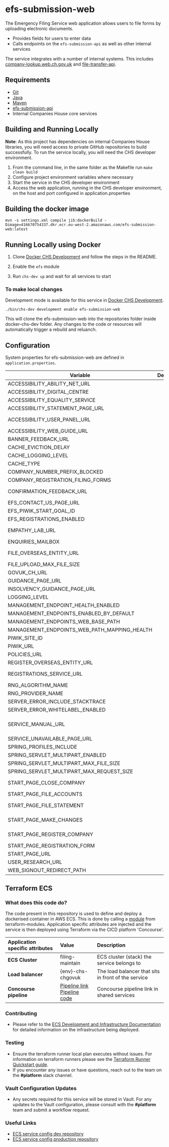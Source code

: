 # efs-submission-web
The Emergency Filing Service web application allows users to file forms by uploading electronic documents.

- Provides fields for users to enter data
- Calls endpoints on the `efs-submission-api` as well as other internal services

The service integrates with a number of internal systems. This includes [company-lookup.web.ch.gov.uk](https://github.com/companieshouse/company-lookup.web.ch.gov.uk) and [file-transfer-api](https://github.com/companieshouse/file-transfer-api).

Requirements
------------
* [Git](https://git-scm.com/downloads)
* [Java](https://www.oracle.com/java/technologies/downloads/#java21)
* [Maven](https://maven.apache.org/download.cgi)
* [efs-submission-api](https://github.com/companieshouse/efs-submission-api)
* Internal Companies House core services


## Building and Running Locally

**Note**: As this project has dependencies on internal Companies House libraries, you will need access to private GitHub repositories to build successfully. To run the service locally, you will need the CHS developer environment.  

1. From the command line, in the same folder as the Makefile run `make clean build`
1. Configure project environment variables where necessary
1. Start the service in the CHS developer environment
1. Access the web application, running in the CHS developer environment, on the host and port configured in application.properties

## Building the docker image 

    mvn -s settings.xml compile jib:dockerBuild -Dimage=416670754337.dkr.ecr.eu-west-2.amazonaws.com/efs-submission-web:latest

## Running Locally using Docker

1. Clone [Docker CHS Development](https://github.com/companieshouse/docker-chs-development) and follow the steps in the README.

1. Enable the `efs` module

1. Run `chs-dev up` and wait for all services to start

### To make local changes

Development mode is available for this service in [Docker CHS Development](https://github.com/companieshouse/docker-chs-development).

    ./bin/chs-dev development enable efs-submission-web

This will clone the efs-submission-web into the repositories folder inside docker-chs-dev folder. Any changes to the code or resources will automatically trigger a rebuild and reluanch.

Configuration
-------------
System properties for efs-submission-web are defined in `application.properties`. 

| Variable                                     | Description | Example                                                                                                                                                           | 
|----------------------------------------------|-------------|-------------------------------------------------------------------------------------------------------------------------------------------------------------------|
| ACCESSIBILITY_ABILITY_NET_URL                |             | https://mcmw.abilitynet.org.uk/                                                                                                                                   |
| ACCESSIBILITY_DIGITAL_CENTRE                 |             | https://digitalaccessibilitycentre.org/                                                                                                                           |
| ACCESSIBILITY_EQUALITY_SERVICE               |             | https://www.equalityadvisoryservice.com/                                                                                                                          |      
| ACCESSIBILITY_STATEMENT_PAGE_URL             |             | /efs-submission/accessibility-statement                                                                                                                           |  
| ACCESSIBILITY_USER_PANEL_URL                 |             | https://www.gov.uk/government/news/help-improve-companies-house                                                                                                   |  
| ACCESSIBILITY_WEB_GUIDE_URL                  |             | https://www.w3.org/TR/WCAG21/                                                                                                                                     |  
| BANNER_FEEDBACK_URL                          |             | https://www.smartsurvey.co.uk/s/uploadadocument-feedback/                                                                                                         |  
| CACHE_EVICTION_DELAY                         |             |                                                                                                                                                                   |  
| CACHE_LOGGING_LEVEL                          |             |                                                                                                                                                                   |  
| CACHE_TYPE                                   |             |                                                                                                                                                                   |
| COMPANY_NUMBER_PREFIX_BLOCKED                |             | OE                                                                                                                                                                |
| COMPANY_REGISTRATION_FILING_FORMS            |             | https://www.gov.uk/topic/company-registration-filing/forms                                                                                                        |  
| CONFIRMATION_FEEDBACK_URL                    |             | https://www.smartsurvey.co.uk/s/uploadadocument-confirmation/                                                                                                     |  
| EFS_CONTACT_US_PAGE_URL                      |             | /efs-submission/contact-us                                                                                                                                        |  
| EFS_PIWIK_START_GOAL_ID                      |             | 3                                                                                                                                                                 |  
| EFS_REGISTRATIONS_ENABLED                    |             | false                                                                                                                                                             |  
| EMPATHY_LAB_URL                              |             | https://gds.blog.gov.uk/2018/06/20/creating-the-uk-governments-accessibility-empathy-lab/                                                                         |  
| ENQUIRIES_MAILBOX                            |             | mailto:${ENQUIRY_EMAIL}                                                                                                                                           |
| FILE_OVERSEAS_ENTITY_URL                     |             | https://www.gov.uk/guidance/file-an-overseas-entity-update-statement                                                                                              |
| FILE_UPLOAD_MAX_FILE_SIZE                    |             |                                                                                                                                                                   |  
| GOVUK_CH_URL                                 |             | https://www.gov.uk/government/organisations/companies-house                                                                                                       |  
| GUIDANCE_PAGE_URL                            |             | /efs-submission/guidance                                                                                                                                          |  
| INSOLVENCY_GUIDANCE_PAGE_URL                 |             | /efs-submission/insolvency-guidance                                                                                                                               |  
| LOGGING_LEVEL                                |             |                                                                                                                                                                   |  
| MANAGEMENT_ENDPOINT_HEALTH_ENABLED           |             | true                                                                                                                                                              |  
| MANAGEMENT_ENDPOINTS_ENABLED_BY_DEFAULT      |             | false                                                                                                                                                             |  
| MANAGEMENT_ENDPOINTS_WEB_BASE_PATH           |             | /efs-submission-web                                                                                                                                               |  
| MANAGEMENT_ENDPOINTS_WEB_PATH_MAPPING_HEALTH |             | healthcheck                                                                                                                                                       |  
| PIWIK_SITE_ID                                |             |                                                                                                                                                                   |  
| PIWIK_URL                                    |             |                                                                                                                                                                   |  
| POLICIES_URL                                 |             | http://resources.companieshouse.gov.uk/serviceInformation.shtml                                                                                                   |
| REGISTER_OVERSEAS_ENTITY_URL                 |             | https://www.gov.uk/guidance/register-an-overseas-entity                                                                                                           |
| REGISTRATIONS_SERVICE_URL                    |             | https://www.gov.uk/limited-company-formation/register-your-company                                                                                                |  
| RNG_ALGORITHM_NAME                           |             |                                                                                                                                                                   |  
| RNG_PROVIDER_NAME                            |             |                                                                                                                                                                   |  
| SERVER_ERROR_INCLUDE_STACKTRACE              |             |                                                                                                                                                                   |  
| SERVER_ERROR_WHITELABEL_ENABLED              |             |                                                                                                                                                                   |  
| SERVICE_MANUAL_URL                           |             | https://www.gov.uk/service-manual/helping-people-to-use-your-service/making-your-service-accessible-an-introduction#meeting-government-accessibility-requirements |  
| SERVICE_UNAVAILABLE_PAGE_URL                 |             | /efs-submission/unavailable                                                                                                                                       |  
| SPRING_PROFILES_INCLUDE                      |             |                                                                                                                                                                   |  
| SPRING_SERVLET_MULTIPART_ENABLED             |             |                                                                                                                                                                   |  
| SPRING_SERVLET_MULTIPART_MAX_FILE_SIZE       |             |                                                                                                                                                                   |  
| SPRING_SERVLET_MULTIPART_MAX_REQUEST_SIZE    |             |                                                                                                                                                                   |  
| START_PAGE_CLOSE_COMPANY                     |             | https://www.gov.uk/topic/company-registration-filing/closing-company                                                                                              |
| START_PAGE_FILE_ACCOUNTS                     |             | https://www.gov.uk/file-your-company-annual-accounts                                                                                                              |  
| START_PAGE_FILE_STATEMENT                    |             | https://www.gov.uk/file-your-confirmation-statement-with-companies-house                                                                                          |  
| START_PAGE_MAKE_CHANGES                      |             | https://www.gov.uk/file-changes-to-a-company-with-companies-house                                                                                                 |  
| START_PAGE_REGISTER_COMPANY                  |             | https://www.gov.uk/topic/company-registration-filing/starting-company                                                                                             |  
| START_PAGE_REGISTRATION_FORM                 |             | https://www.gov.uk/topic/company-registration-filing/forms                                                                                                        |  
| START_PAGE_URL                               |             | /efs-submission/start                                                                                                                                             |  
| USER_RESEARCH_URL                            |             | https://companieshouse.blog.gov.uk/category/user-research/                                                                                                        |  
| WEB_SIGNOUT_REDIRECT_PATH                    |             | /efs-submission/start                                                                                                                                             |  

## Terraform ECS

### What does this code do?

The code present in this repository is used to define and deploy a dockerised container in AWS ECS.
This is done by calling a [module](https://github.com/companieshouse/terraform-modules/tree/main/aws/ecs) from terraform-modules. Application specific attributes are injected and the service is then deployed using Terraform via the CICD platform 'Concourse'.


Application specific attributes | Value                                | Description
:---------|:-----------------------------------------------------------------------------|:-----------
**ECS Cluster**        |filing-maintain                                      | ECS cluster (stack) the service belongs to
**Load balancer**      |{env}-chs-chgovuk                                           | The load balancer that sits in front of the service
**Concourse pipeline**     |[Pipeline link](https://ci-platform.companieshouse.gov.uk/teams/team-development/pipelines/efs-submission-web ) <br> [Pipeline code](https://github.com/companieshouse/ci-pipelines/blob/master/pipelines/ssplatform/team-development/efs-submission-web)                                  | Concourse pipeline link in shared services


### Contributing
- Please refer to the [ECS Development and Infrastructure Documentation](https://companieshouse.atlassian.net/wiki/spaces/DEVOPS/pages/4390649858/Copy+of+ECS+Development+and+Infrastructure+Documentation+Updated) for detailed information on the infrastructure being deployed.

### Testing
- Ensure the terraform runner local plan executes without issues. For information on terraform runners please see the [Terraform Runner Quickstart guide](https://companieshouse.atlassian.net/wiki/spaces/DEVOPS/pages/1694236886/Terraform+Runner+Quickstart).
- If you encounter any issues or have questions, reach out to the team on the **#platform** slack channel.

### Vault Configuration Updates
- Any secrets required for this service will be stored in Vault. For any updates to the Vault configuration, please consult with the **#platform** team and submit a workflow request.

### Useful Links
- [ECS service config dev repository](https://github.com/companieshouse/ecs-service-configs-dev)
- [ECS service config production repository](https://github.com/companieshouse/ecs-service-configs-production)
